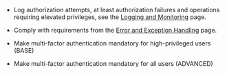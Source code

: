 

- Log authorization attempts, at least authorization failures and operations requiring elevated privileges, see the [Logging and Monitoring](/Web%20Application/Logging%20and%20Monitoring/README.md) page.
- Comply with requirements from the [Error and Exception Handling](/Web%20Application/Error%20and%20Exception%20Handling/README.md) page.


- Make multi-factor authentication mandatory for high-privileged users (BASE)
-  Make multi-factor authentication mandatory for all users (ADVANCED)